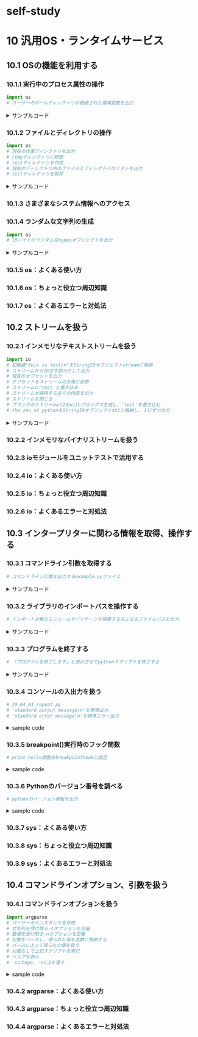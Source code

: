 # self-study
# 10 汎用OS・ランタイムサービス
## 10.1 OSの機能を利用する
### 10.1.1 実行中のプロセス属性の操作

```python
import os
# ユーザーのホームディレクトリが格納された環境変数を出力
```

<details>
<summary>サンプルコード</summary>

```python
>>> import os

# ユーザーのホームディレクトリが格納された環境変数を出力
>>> os.environ['HOME']
'/home/codespace'
```
</details>

### 10.1.2 ファイルとディレクトリの操作

```python
import os
# 現在の作業ディレクトリを出力
# /tmpディレクトリに移動
# testディレクトリを作成
# 現在のディレクトリ内のファイルとディレクトリのリストを出力
# testディレクトリを削除
```

<details>
<summary>サンプルコード</summary>

```python
>>> import os

# 現在の作業ディレクトリを出力
>>> os.getcwd()
'/workspaces/self-study'

# /tmpディレクトリに移動
>>> os.chdir('/tmp')

# testディレクトリを作成
>>> os.mkdir('test')

# 現在のディレクトリ内のファイルとディレクトリのリストを出力
>>> os.listdir('.')
['test']

# testディレクトリを削除
>>> os.rmdir('test')
```
</details>

### 10.1.3 さまざまなシステム情報へのアクセス
### 10.1.4 ランダムな文字列の生成

```python
import os
# 10バイトのランダムなbypesオブジェクトを出力
```

<details>
<summary>サンプルコード</summary>

```python
>>> import os
# 10バイトのランダムなbypesオブジェクトを出力
>>> os.urandom(10)
b'\xa7\xfaX\x1f\xd1\xb6\xee\x93\xdb\x14'
```
</details>

### 10.1.5 os：よくある使い方
### 10.1.6 os：ちょっと役立つ周辺知識
### 10.1.7 os：よくあるエラーと対処法

## 10.2 ストリームを扱う
### 10.2.1 インメモリなテキストストリームを扱う

```python
import io
# 初期値"this is test/n"をStringIOオブジェクトstreamに格納
# ストリームから10文字読みだして出力
# 現在のオフセットを出力
# オフセットをストリームの末尾に変更
# ストリームに'test'と書き込み
# ストリームが保持する全ての内容を出力
# ストリームを閉じる
# ブランクのストリームst2をwithブロックで生成し、'test'を書き込む
# the_zen_of_pythonをStringIOオブジェクトst3に格納し、１行ずつ出力
```

<details>
<summary>サンプルコード</summary>

```python
>>> import io

# 初期値"this is test/n"をStringIOオブジェクトst1に格納
>>> st1 = io.StringIO("this is test\n")

# ストリームから10文字読みだして出力
>>> st1.read(10)
'this is te'

# 現在のオフセットを出力
>>> st1.tell()
10

# オフセットをストリームの末尾に変更
>>> st1.seek(0, io.SEEK_END)
13

# ストリームに'test'と書き込み
>>> st1.write('test')
4

# ストリームが保持する全ての内容を出力
>>> print(st1.getvalue())
this is test
test

# ストリームを閉じる
>>> st1.close()

# ブランクのストリームst2をwithブロックで生成し、'test'を書き込む
>>> with io.StringIO() as st2:
...     st2.write('test')
... 
4

# the_zen_of_pythonをStringIOオブジェクトst3に格納し、１行ずつ出力
>>> the_zen_of_python = """
... The Zen of Python, by Tim Peters
... 
... Beautiful is better than ugly.
... Explicit is better than implicit.
... Simple is better than complex.
... Complex is better than complicated.
... Flat is better than nested.
... Sparse is better than dense.
... Readability counts.
... Special cases aren't special enough to break the rules.
... Although practicality beats purity.
... Errors should never pass silently.
... Unless explicitly silenced.
... In the face of ambiguity, refuse the temptation to guess.
... There should be one-- and preferably only one --obvious way to do it.
... Although that way may not be obvious at first unless you're Dutch.
... Now is better than never.
... Although never is often better than *right* now.
... If the implementation is hard to explain, it's a bad idea.
... If the implementation is easy to explain, it may be a good idea.
... Namespaces are one honking great idea -- let's do more of those!
... """
>>> st3 = io.StringIO(the_zen_of_python)
>>> for line in st3:
...     line
... 
'\n'
'The Zen of Python, by Tim Peters\n'
'\n'
'Beautiful is better than ugly.\n'
'Explicit is better than implicit.\n'
'Simple is better than complex.\n'
'Complex is better than complicated.\n'
'Flat is better than nested.\n'
'Sparse is better than dense.\n'
'Readability counts.\n'
"Special cases aren't special enough to break the rules.\n"
'Although practicality beats purity.\n'
'Errors should never pass silently.\n'
'Unless explicitly silenced.\n'
'In the face of ambiguity, refuse the temptation to guess.\n'
'There should be one-- and preferably only one --obvious way to do it.\n'
"Although that way may not be obvious at first unless you're Dutch.\n"
'Now is better than never.\n'
'Although never is often better than *right* now.\n'
"If the implementation is hard to explain, it's a bad idea.\n"
'If the implementation is easy to explain, it may be a good idea.\n'
"Namespaces are one honking great idea -- let's do more of those!\n"
```
</details>

### 10.2.2 インメモリなバイナリストリームを扱う
### 10.2.3 ioモジュールをユニットテストで活用する
### 10.2.4 io：よくある使い方
### 10.2.5 io：ちょっと役立つ周辺知識
### 10.2.6 io：よくあるエラーと対処法

## 10.3 インタープリターに関わる情報を取得、操作する
### 10.3.1 コマンドライン引数を取得する

```python
# コマンドライン引数を出力するexample.pyファイル
```

<details><summary>サンプルコード</summary>

```python
import sys
print(sys.argv)

$ python 10_03_01_example.py -a abc
['example.py', '-a', 'abc']
```

</details>

### 10.3.2 ライブラリのインポートパスを操作する

```python
# インポート対象のモジュールやパッケージを探索する先となるファイルパスを出力
```

<details><summary>サンプルコード</summary>

```python
>>> import pprint, sys
>>> pprint.pprint(sys.path)
['',
 '/opt/python/3.10.8/lib/python310.zip',
 '/opt/python/3.10.8/lib/python3.10',
 '/opt/python/3.10.8/lib/python3.10/lib-dynload',
 '/home/codespace/.local/lib/python3.10/site-packages',
 '/opt/python/3.10.8/lib/python3.10/site-packages']
```

</details>

### 10.3.3 プログラムを終了する

```python
# 「プログラムを終了します」と表示させてpythonスクリプトを終了する
```

<details><summary>サンプルコード</summary>

```python
import sys
sys.exit('プログラムを終了します')

$ python 10_03_03_exit.py
プログラムを終了します
```

</details>

### 10.3.4 コンソールの入出力を扱う

```python
# 10_04_01_repeat.py
# 'standard output message\n'を標準出力
# 'standard error message\n'を標準エラー出力
```

<details><summary>sample code</summary>

```python
# 'standard output message\n'を標準出力
$ sys.stdout.write('standard output message\n')

# 'standard error message\n'を標準エラー出力
$ sys.stderr.write('standard error message\n')

# 標準入力オブジェクトに'standard input message'を渡して改行
$ sys.stdin.read()

```

</details>

### 10.3.5 breakpoint()実行時のフック関数

```python
# print_hello関数をbreakpointhookに設定
```

<details><summary>sample code</summary>

```python
import sys

def print_hello():
    print('Hello!')


sys.breakpointhook = print_hello


if __name__ == '__main__':
    print('start')
    breakpoint()
    print('end')
```

</details>

### 10.3.6 Pythonのバージョン番号を調べる

```python
# pythonのバージョン情報を出力
```

<details><summary>sample code</summary>

```python
# pythonのバージョン情報を出力
>>> import sys
>>> sys.version_info
sys.version_info(major=3, minor=10, micro=8, releaselevel='final', serial=0)
```

</details>

### 10.3.7 sys：よくある使い方
### 10.3.8 sys：ちょっと役立つ周辺知識
### 10.3.9 sys：よくあるエラーと対処法

## 10.4 コマンドラインオプション、引数を扱う
### 10.4.1 コマンドラインオプションを扱う

```python
import argparse
# パーサーのインスタンスを作成
# 文字列を受け取る-sオプションを定義
# 数値を受け取る-nオプションを定義
# 引数をパースし、得られた値を変数に格納する
# パースによって得られた値を扱う
# 引数なしで上記スクリプトを実行
# ヘルプを表示
# -sにhoge, -nに3を渡す
```
<details><summary>sample code</summary>

```python
import argparse

# パーサーのインスタンスを作成
parser = argparse.ArgumentParser(description='Example command')

# 文字列を受け取る-sオプションを定義
parser.add_argument('-s', '--string', type=str, help='string to dispay', required=True)

# 数値を受け取る-nオプションを定義
parser.add_argument('-n', '--num', type=int, help='number of items repeatedly display the string', default=2)

# 引数をパースし、得られた値を変数に格納する
args = parser.parse_args()

# パースによって得られた値を扱う
print(args.string * args.num)

# 引数なしで上記スクリプトを実行
$ python 10_04_01_repeat.py
usage: 10_04_01_repeat.py [-h] -s STRING [-n NUM]
10_04_01_repeat.py: error: the following arguments are required: -s/--string

# ヘルプを表示
$ python 10_04_01_repeat.py -h
usage: 10_04_01_repeat.py [-h] -s STRING [-n NUM]

Example command

options:
  -h, --help            show this help message and exit
  -s STRING, --string STRING
                        string to dispay
  -n NUM, --num NUM     number of items repeatedly display the string

# -sにhoge, -nに3を渡す
$ python 10_04_01_repeat.py -s hoge -n 3
hogehogehoge

```

</details>

### 10.4.2 argparse：よくある使い方
### 10.4.3 argparse：ちょっと役立つ周辺知識
### 10.4.4 argparse：よくあるエラーと対処法

